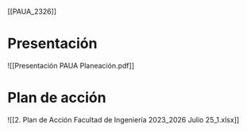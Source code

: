 [[PAUA_2326]]
# Presentación



![[Presentación PAUA Planeación.pdf]]


# Plan de acción

![[2. Plan de Acción Facultad de Ingeniería 2023_2026 Julio 25_1.xlsx]]
